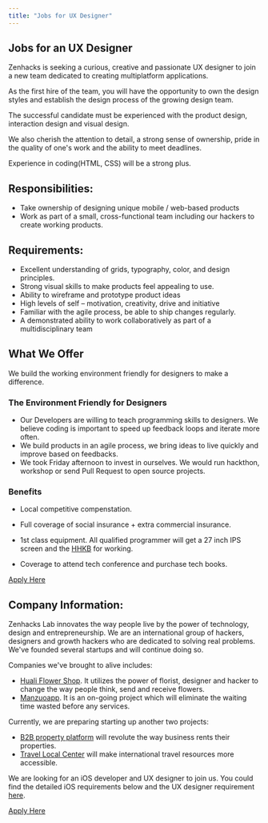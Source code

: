```yaml
---
title: "Jobs for UX Designer"
---
```


## Jobs for an UX Designer

Zenhacks is seeking a curious, creative and passionate UX designer to join a new team dedicated to creating multiplatform applications.

As the first hire of the team, you will have the opportunity to own the design styles and establish the design process of the growing design team.

The successful candidate must be experienced with the product design, interaction design and visual design.

We also cherish the attention to detail, a strong sense of ownership, pride in the quality of one's work and the ability to meet deadlines. 

Experience in coding(HTML, CSS) will be a strong plus.

## Responsibilities:
- Take ownership of designing unique mobile / web-based products
- Work as part of a small, cross-functional team including our hackers to create working products.

## Requirements:
- Excellent understanding of grids, typography, color, and design principles.
- Strong visual skills to make products feel appealing to use.
- Ability to wireframe and prototype product ideas
- High levels of self – motivation, creativity, drive and initiative
- Familiar with the agile process, be able to ship changes regularly.
- A demonstrated ability to work collaboratively as part of a multidisciplinary team

## What We Offer
We build the working environment friendly for designers to make a difference.

### The Environment Friendly for Designers

  - Our Developers are willing to teach programming skills to designers. We believe coding is important to speed up feedback loops and iterate more often.
  - We build products in an agile process, we bring ideas to live quickly and improve based on feedbacks.
  - We took Friday afternoon to invest in ourselves. We would run hackthon, workshop or send Pull Request to open source projects.

### Benefits
  - Local competitive compenstation.

  - Full coverage of social insurance + extra commercial insurance.

  - 1st class equipment. All qualified programmer will get a 27 inch IPS screen and the [HHKB](http://www.elitekeyboards.com/products.php?pid=pdkb400w) for working.

  - Coverage to attend tech conference and purchase tech books.

[Apply Here](/dev_apply.html)

## Company Information: 
Zenhacks Lab innovates the way people live by the power of technology, design and entrepreneurship. We are an international group of hackers, designers and growth hackers who are dedicated to solving real problems. We've founded several startups and will continue doing so.

Companies we've brought to alive includes:

- [Huali Flower Shop](http://hua.li). It utilizes the power of florist, designer and hacker to change the way people think, send and receive flowers. 
- [Manzuoapp](http://manzuoapp.com). It is an on-going project which will eliminate the waiting time wasted before any services.

Currently, we are preparing starting up another two projects: 

- [B2B property platform](#) will revolute the way business rents their properties. 
- [Travel Local Center](#) will make international travel resources more accessible.

We are looking for an iOS developer and UX designer to join us. You could find the detailed iOS requirements below and the UX designer requirement [here][ux-jd].

[Apply Here](/dev_apply.html)

[tech-stack-article]: /tech-stack.html
[ux-jd]: /job/ux_design.html
